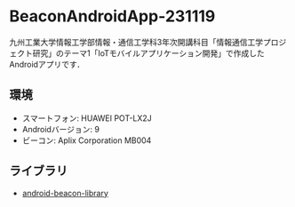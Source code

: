 # BeaconAndroidApp-231119
九州工業大学情報工学部情報・通信工学科3年次開講科目「情報通信工学プロジェクト研究」のテーマ1「IoTモバイルアプリケーション開発」で作成したAndroidアプリです．
## 環境
- スマートフォン: HUAWEI POT-LX2J
 - Androidバージョン: 9 
- ビーコン: Aplix Corporation MB004
## ライブラリ
- [android-beacon-library](https://github.com/AltBeacon/android-beacon-library)
